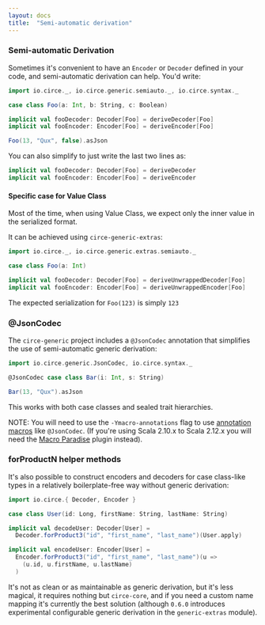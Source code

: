 ```yaml
---
layout: docs
title:  "Semi-automatic derivation"
---
```


### Semi-automatic Derivation

Sometimes it's convenient to have an `Encoder` or `Decoder` defined in your code, and semi-automatic derivation can help. You'd write:

```scala mdoc:silent
import io.circe._, io.circe.generic.semiauto._, io.circe.syntax._

case class Foo(a: Int, b: String, c: Boolean)

implicit val fooDecoder: Decoder[Foo] = deriveDecoder[Foo]
implicit val fooEncoder: Encoder[Foo] = deriveEncoder[Foo]

Foo(13, "Qux", false).asJson
```

You can also simplify to just write the last two lines as:

```scala mdoc:silent:nest
implicit val fooDecoder: Decoder[Foo] = deriveDecoder
implicit val fooEncoder: Encoder[Foo] = deriveEncoder
```

#### Specific case for Value Class

Most of the time, when using Value Class, we expect only the inner value in the serialized format.

It can be achieved using `circe-generic-extras`:

```scala mdoc:silent:reset
import io.circe._, io.circe.generic.extras.semiauto._

case class Foo(a: Int)

implicit val fooDecoder: Decoder[Foo] = deriveUnwrappedDecoder[Foo]
implicit val fooEncoder: Encoder[Foo] = deriveUnwrappedEncoder[Foo]
```

The expected serialization for `Foo(123)` is simply `123`

### @JsonCodec

The `circe-generic` project includes a `@JsonCodec` annotation that simplifies the
use of semi-automatic generic derivation:

```scala mdoc:reset
import io.circe.generic.JsonCodec, io.circe.syntax._

@JsonCodec case class Bar(i: Int, s: String)

Bar(13, "Qux").asJson
```

This works with both case classes and sealed trait hierarchies.

NOTE: You will need to use the `-Ymacro-annotations` flag to use [annotation macros](https://docs.scala-lang.org/overviews/macros/annotations.html) like `@JsonCodec`. (If you're using Scala 2.10.x to Scala 2.12.x you will need the [Macro Paradise](https://docs.scala-lang.org/overviews/macros/paradise.html) plugin instead).

### forProductN helper methods

It's also possible to construct encoders and decoders for case class-like types
in a relatively boilerplate-free way without generic derivation:

```scala mdoc
import io.circe.{ Decoder, Encoder }

case class User(id: Long, firstName: String, lastName: String)

implicit val decodeUser: Decoder[User] =
  Decoder.forProduct3("id", "first_name", "last_name")(User.apply)

implicit val encodeUser: Encoder[User] =
  Encoder.forProduct3("id", "first_name", "last_name")(u =>
    (u.id, u.firstName, u.lastName)
  )
```

It's not as clean or as maintainable as generic derivation, but it's less magical, it requires nothing but `circe-core`, and if you need a custom name mapping it's currently the best solution (although `0.6.0` introduces experimental configurable generic derivation in the `generic-extras` module).
